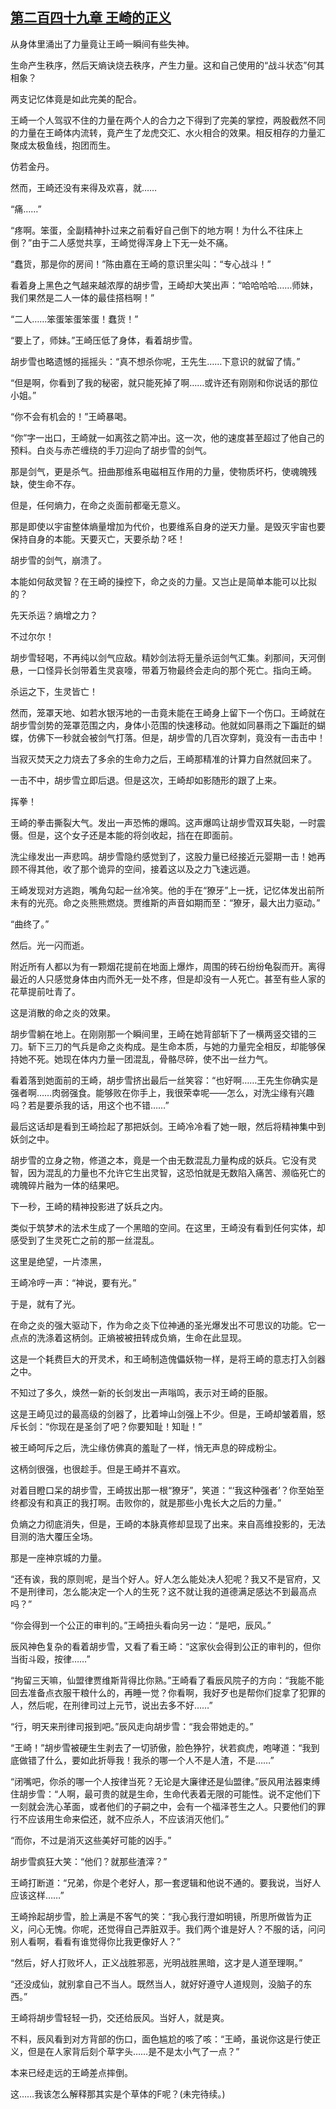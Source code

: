 ## [第二百四十九章 王崎的正义](https://www.xxbiquge.com/11_11207/8953446.html)


  从身体里涌出了力量竟让王崎一瞬间有些失神。

  生命产生秩序，然后天熵诀烧去秩序，产生力量。这和自己使用的“战斗状态”何其相象？

  两支记忆体竟是如此完美的配合。

  王崎一个人驾驭不住的力量在两个人的合力之下得到了完美的掌控，两股截然不同的力量在王崎体内流转，竟产生了龙虎交汇、水火相合的效果。相反相存的力量汇聚成太极鱼线，抱团而生。

  仿若金丹。

  然而，王崎还没有来得及欢喜，就……

  “痛……”

  “疼啊。笨蛋，全副精神扑过来之前看好自己倒下的地方啊！为什么不往床上倒？”由于二人感觉共享，王崎觉得浑身上下无一处不痛。

  “蠢货，那是你的房间！”陈由嘉在王崎的意识里尖叫：“专心战斗！”

  看着身上黑色之气越来越浓厚的胡步雪，王崎却大笑出声：“哈哈哈哈……师妹，我们果然是二人一体的最佳搭档啊！”

  “二人……笨蛋笨蛋笨蛋！蠢货！”

  “要上了，师妹。”王崎压低了身体，看着胡步雪。

  胡步雪也略遗憾的摇摇头：“真不想杀你呢，王先生……下意识的就留了情。”

  “但是啊，你看到了我的秘密，就只能死掉了啊……或许还有刚刚和你说话的那位小姐。”

  “你不会有机会的！”王崎暴喝。

  “你”字一出口，王崎就一如离弦之箭冲出。这一次，他的速度甚至超过了他自己的预料。白炎与赤芒缠绕的手刀迎向了胡步雪的剑气。

  那是剑气，更是杀气。扭曲那维系电磁相互作用的力量，使物质坏朽，使魂魄残缺，使生命不存。

  但是，任何熵力，在命之炎面前都毫无意义。

  那是即使以宇宙整体熵量增加为代价，也要维系自身的逆天力量。是毁灭宇宙也要保持自身的本能。天要灭亡，天要杀劫？呸！

  胡步雪的剑气，崩溃了。

  本能如何敌灵智？在王崎的操控下，命之炎的力量。又岂止是简单本能可以比拟的？

  先天杀运？熵增之力？

  不过尔尔！

  胡步雪轻喝，不再纯以剑气应敌。精妙剑法将无量杀运剑气汇集。刹那间，天河倒悬，一口怪异长剑带着生灵哀嚎，带着万物最终会走向的那个死亡。指向王崎。

  杀运之下，生灵皆亡！

  然而，笼罩天地、如若水银泻地的一击竟未能在王崎身上留下一个伤口。王崎就在胡步雪剑势的笼罩范围之内，身体小范围的快速移动。他就如同暴雨之下蹁跹的蝴蝶，仿佛下一秒就会被剑气打落。但是，胡步雪的几百次穿刺，竟没有一击击中！

  当寂灭焚天之力烧去了多余的生命力之后，王崎那精准的计算力自然就回来了。

  一击不中，胡步雪立即后退。但是这次，王崎却如影随形的跟了上来。

  挥拳！

  王崎的拳击撕裂大气。发出一声恐怖的爆鸣。这声爆鸣让胡步雪双耳失聪，一时震慑。但是，这个女子还是本能的将剑收起，挡在在即面前。

  洗尘缘发出一声悲鸣。胡步雪隐约感觉到了，这股力量已经接近元婴期一击！她再顾不得其他，收了那个诡异的空间，接着这以及之力飞速远遁。

  王崎发现对方逃跑，嘴角勾起一丝冷笑。他的手在“獠牙”上一抚，记忆体发出前所未有的光亮。命之炎熊熊燃烧。贾维斯的声音如期而至：“獠牙，最大出力驱动。”

  “曲终了。”

  然后。光一闪而逝。

  附近所有人都以为有一颗烟花提前在地面上爆炸，周围的砖石纷纷龟裂而开。离得最近的人只感觉身体由内而外无一处不疼，但是却没有一人死亡。甚至有些人家的花草提前吐青了。

  这是消散的命之炎的效果。

  胡步雪躺在地上。在刚刚那一个瞬间里，王崎在她背部斩下了一横两竖交错的三刀。斩下三刀的气兵是命之炎构成。是生命本质，与她的力量完全相反，却能够保持她不死。她现在体内力量一团混乱，骨骼尽碎，使不出一丝力气。

  看着落到她面前的王崎，胡步雪挤出最后一丝笑容：“也好啊……王先生你确实是强者啊……肉弱强食。能够败在你手上，我很荣幸呢——怎么，对洗尘缘有兴趣吗？若是要杀我的话，用这个也不错……”

  最后这话却是看到王崎捡起了那把妖剑。王崎冷冷看了她一眼，然后将精神集中到妖剑之中。

  胡步雪的立身之物，修道之本，竟是一个由无数混乱力量构成的妖兵。它没有灵智，因为混乱的力量也不允许它生出灵智，这恐怕就是无数陷入痛苦、濒临死亡的魂魄碎片融为一体的结果吧。

  下一秒，王崎的精神投影进了妖兵之内。

  类似于筑梦术的法术生成了一个黑暗的空间。在这里，王崎没有看到任何实体，却感受到了生灵死亡之前的那一丝混乱。

  这里是绝望，一片漆黑，

  王崎冷哼一声：“神说，要有光。”

  于是，就有了光。

  在命之炎的强大驱动下，作为命之炎下位神通的圣光爆发出不可思议的功能。它一点点的洗涤着这柄剑。正熵被被扭转成负熵，生命在此显现。

  这是一个耗费巨大的开灵术，和王崎制造傀儡妖物一样，是将王崎的意志打入剑器之中。

  不知过了多久，焕然一新的长剑发出一声嗡鸣，表示对王崎的臣服。

  这是王崎见过的最高级的剑器了，比着坤山剑强上不少。但是，王崎却皱着眉，怒斥长剑：“你现在是圣剑了吧？你要知耻！知耻！”

  被王崎呵斥之后，洗尘缘仿佛真的羞耻了一样，悄无声息的碎成粉尘。

  这柄剑很强，也很趁手。但是王崎并不喜欢。

  对着目瞪口呆的胡步雪，王崎拔出那一根“獠牙”，笑道：“‘我这种强者’？你至始至终都没有和真正的我打啊。击败你的，就是那些小鬼长大之后的力量。”

  负熵之力彻底消失，但是，王崎的本脉真修却显现了出来。来自高维投影的，无法目测的浩大覆压全场。

  那是一座神京城的力量。

  “还有诶，我的原则呢，是当个好人。好人怎么能处决人犯呢？我又不是官府，又不是刑律司，怎么能决定一个人的生死？这不就让我的道德满足感达不到最高点吗？”

  “你会得到一个公正的审判的。”王崎扭头看向另一边：“是吧，辰风。”

  辰风神色复杂的看着胡步雪，又看了看王崎：“这家伙会得到公正的审判的，但你当街斗殴，按律……”

  “拘留三天嘛，仙盟律贾维斯背得比你熟。”王崎看了看辰风院子的方向：“我能不能回去准备点衣服干粮什么的，再睡一觉？你看啊，我好歹也是帮你们捉拿了犯罪的人，然后呢，在刑律司过上元节，说出去多不好……”

  “行，明天来刑律司报到吧。”辰风走向胡步雪：“我会带她走的。”

  “王崎！”胡步雪被硬生生剥去了一切骄傲，脸色狰狞，状若疯虎，咆哮道：“我到底做错了什么，要如此折辱我！我杀的哪一个人不是人渣，不是……”

  “闭嘴吧，你杀的哪一个人按律当死？无论是大廉律还是仙盟律。”辰风用法器束缚住胡步雪：“人啊，最可贵的就是生命，生命代表着无限的可能性。说不定他们下一刻就会洗心革面，或者他们的子嗣之中，会有一个福泽苍生之人。只要他们的罪行不应该用生命来偿还，就不应杀人，不应该消灭他们。”

  “而你，不过是消灭这些美好可能的凶手。”

  胡步雪疯狂大笑：“他们？就那些渣滓？”

  王崎打断道：“兄弟，你是个老好人，那一套逻辑和他说不通的。要我说，当好人应该这样……”

  王崎拎起胡步雪，脸上满是不客气的笑：“我心我行澄如明镜，所思所做皆为正义，问心无愧。你呢，还觉得自己弄脏双手。我们两个谁是好人？不服的话，问问别人看啊，看看有谁觉得你比我更像好人？”

  “然后，好人打败坏人，正义战胜邪恶，光明战胜黑暗，这才是人道至理啊。”

  “还没成仙，就别拿自己不当人。既然当人，就好好遵守人道规则，没脑子的东西。”

  王崎将胡步雪轻轻一扔，交还给辰风。当好人，就是爽。

  不料，辰风看到对方背部的伤口，面色尴尬的咳了咳：“王崎，虽说你这是行使正义，但是在人家背后刻个草字头……是不是太小气了一点？”

  本来已经走远的王崎差点摔倒。

  这……我该怎么解释那其实是个草体的F呢？(未完待续。)
